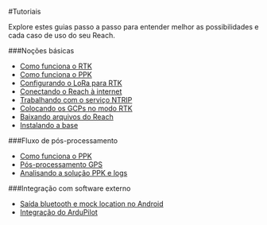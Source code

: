 #Tutoriais

Explore estes guias passo a passo para entender melhor as possibilidades e cada caso de uso do seu Reach.

###Noções básicas

* [Como funciona o RTK](common/tutorials/rtk-introduction.md)
* [Como funciona o PPK](common/tutorials/ppk-introduction.md)
* [Configurando o LoRa para RTK](common/tutorials/tuning-lora.md)
* [Conectando o Reach à internet](common/tutorials/connecting-to-the-internet.md)
* [Trabalhando com o serviço NTRIP](common/tutorials/ntrip-workflow.md)
* [Colocando os GCPs no modo RTK](common/tutorials/placing-gcps.md)
* [Baixando arquivos do Reach](common/tutorials/downloading-files.md)
* [Instalando a base](common/tutorials/placing-the-base.md)

###Fluxo de pós-processamento

* [Como funciona o PPK](common/tutorials/ppk-introduction.md)
* [Pós-processamento GPS](common/tutorials/gps-post-processing.md)
* [Analisando a solução PPK e logs](common/tutorials/analyzing-logs.md)

###Integração com software externo

* [Saída bluetooth e mock location no Android](common/tutorials/mock-location.md)
* [Integração do ArduPilot](ardupilot-integration.md)
